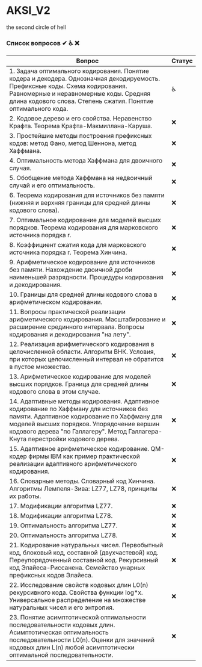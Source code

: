 # AKSI_V2
the second circle of hell


### Список вопросов ✔ ♿ ❌

| Вопрос                                                       | Статус |
| ------------------------------------------------------------ | ------ |
| 1.	Задача оптимального кодирования. Понятие кодера и декодера. Однозначная декодируемость. Префиксные коды. Схема кодирования. Равномерные и неравномерные коды. Средняя длина кодового слова. Степень сжатия. Понятие оптимального кода.| ♿      |
| 2.	Кодовое дерево и его свойства. Неравенство Крафта. Теорема Крафта-Макмиллана-Каруша.| ❌      |
| 3.	Простейшие методы построения префиксных кодов: метод Фано, метод Шеннона, метод Хаффмана.| ❌      | 
| 4.	Оптимальность метода Хаффмана для двоичного случая.| ❌      |
| 5.	Обобщение метода Хаффмана на недвоичный случай и его оптимальность.| ❌      |
| 6.	Теорема кодирования для источников без памяти (нижняя и верхняя границы для средней длины кодового слова).| ❌      |
| 7.	Оптимальное кодирование для моделей высших порядков. Теорема кодирования для марковского источника порядка r.| ❌      |
| 8.	Коэффициент сжатия кода для марковского источника порядка r. Теорема Хинчина.| ❌      |
| 9.	Арифметическое кодирование для источников без памяти. Нахождение двоичной дроби наименьшей разрядности. Процедуры кодирования и декодирования. | ❌      |
| 10.	Границы для средней длины кодового слова в арифметическом кодировании.| ❌      |
| 11.	Вопросы практической реализации арифметического кодирования. Масштабирование и расширение срединного интервала. Вопросы кодирования и декодирования "на лету". | ❌      |
| 12.	Реализация арифметического кодирования в целочисленной области. Алгоритм ВНК. Условия, при которых целочисленный интервал не обратится в пустое множество.| ❌      |
| 13.	Арифметическое кодирование для моделей высших порядков. Граница для средней длины кодового слова в этом случае.| ❌      |
| 14.	Адаптивные методы кодирования. Адаптивное кодирование по Хаффману для источников без памяти. Адаптивное кодирование по Хаффману для моделей высших порядков. Упорядочение вершин кодового дерева "по Галлагеру". Метод Галлагера-Кнута перестройки кодового дерева. | ❌      |
| 15.	Адаптивное арифметическое кодирование. QM-кодер фирмы IBM как пример практической реализации адаптивного арифметического кодирования.| ❌      |
| 16.	Словарные методы. Словарный код Хинчина. Алгоритмы Лемпеля-Зива: LZ77, LZ78, принципы их работы.| ❌      |
| 17.	Модификации алгоритма LZ77.| ❌      |
| 18.	Модификации алгоритма LZ78.| ❌      |
| 19.	Оптимальность алгоритма LZ77.| ❌      |
| 20.	Оптимальность алгоритма LZ78.| ❌      |
| 21.	Кодирование натуральных чисел. Первобытный код, блоковый код, составной (двухчастевой) код. Переупорядоченный составной код. Рекурсивный код Элайеса-Риссанена. Семейство унарных префиксных кодов Элайеса.| ❌      |
| 22.	Исследование свойств кодовых длин L0(n) рекурсивного кода. Свойства функции log*x. Универсальное распределение на множестве натуральных чисел и его энтропия.| ❌      |
 | 23.	Понятие асимптотической оптимальности последовательности кодовых длин. Асимптотическая оптимальность последовательности L0(n). Оценки для значений кодовых длин L(n) любой асимптотически оптимальной последовательности.| ❌      |
